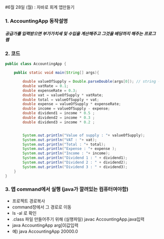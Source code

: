 #6월 28일 (월) : 자바로 회계 앱만들기  

### 1. AccountingApp 동작설명
##### 공급가를 입력받으면 부가가치세 및 수입을 계산해주고 그것을 배당까지 해주는 프로그램

### 2. 코드
~~~java
public class AccountingApp {

    public static void main(String[] args){

        double valueOfSupply = Double.parseDouble(args[0]); // string -> double
        double vatRate = 0.1;
        double expenseRate = 0.3;
        double vat = valueOfSupply * vatRate;
        double total = valueOfSupply + vat;
        double expense = valueOfSupply * expenseRate;
        double income = valueOfSupply - expense;
        double dividend1 = income * 0.5 ;
        double dividend2 = income * 0.3 ;
        double dividend3 = income * 0.2 ;


        System.out.println("Value of supply : "+ valueOfSupply);
        System.out.println("VAT : "+ vat);
        System.out.println("Total : "+ total);
        System.out.println("Expense : "+ expense );
        System.out.println("Income : "+ income);
        System.out.println("Dividend 1 : " + dividend1);
        System.out.println("Dividend 2 : " + dividend2);
        System.out.println("Dividend 3 : " + dividend3);
    }
}
~~~

### 3. 앱 command에서 실행 (java가 깔려있는 컴퓨터여야함)
- 프로젝트 경로복사  
- command창에서 그 경로로 이동
- ls -al 로 확인
- .class 파일 만들어주기 위해 (실행파일) javac AccountingApp.java입력
- java AccountingApp arg[0]값입력
- 예) java AccountingApp 20000.0